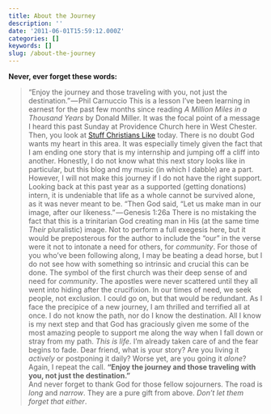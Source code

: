 ```yaml
---
title: About the Journey
description: ''
date: '2011-06-01T15:59:12.000Z'
categories: []
keywords: []
slug: /about-the-journey
---
```

**Never, ever forget these words:**
> “Enjoy the journey and those traveling with you, not just the destination.” — Phil Carnuccio
This is a lesson I’ve been learning in earnest for the past few months since reading _A Million Miles in a Thousand Years_ by Donald Miller. It was the focal point of a message I heard this past Sunday at Providence Church here in West Chester. Then, you look at [Stuff Christians Like](http://www.jonacuff.com/stuffchristianslike/2011/06/have-no-clue-how-god-will-use-your-story/) today. There is no doubt God wants my heart in this area.
It was especially timely given the fact that I am ending one story that is my internship and jumping off a cliff into another. Honestly, I do not know what this next story looks like in particular, but this blog and my music (in which I dabble) are a part. However, I will not make this journey if I do not have the right support. Looking back at this past year as a supported (getting donations) intern, it is undeniable that life as a whole cannot be survived alone, as it was never meant to be.
> “Then God said, “Let us make man in our image, after our likeness.” — Genesis 1:26a
There is no mistaking the fact that this is a trinitarian God creating man in His (at the same time _Their_ pluralistic) image. Not to perform a full exegesis here, but it would be preposterous for the author to include the “our” in the verse were it not to intonate a need for others, for _community_. For those of you who’ve been following along, I may be beating a dead horse, but I do not see how with something so intrinsic and crucial this can be done.
The symbol of the first church was their deep sense of and need for _community_. The apostles were never scattered until they all went into hiding after the crucifixion. In our times of need, we seek people, not exclusion. I could go on, but that would be redundant.
As I face the precipice of a new journey, I am thrilled and terrified all at once. I do not know the path, nor do I know the destination. All I know is my next step and that God has graciously given me some of the most amazing people to support me along the way when I fall down or stray from my path. _This is life_. I’m already taken care of and the fear begins to fade.
Dear friend, what is your story? Are you living it _actively_ or postponing it daily? Worse yet, are you going it _alone_? Again, I repeat the call.
**“Enjoy the journey and those traveling with you, not just the destination.”**  
And never forget to thank God for those fellow sojourners. The road is _long_ and _narrow_. They are a pure gift from above. _Don’t let them forget that either_.
